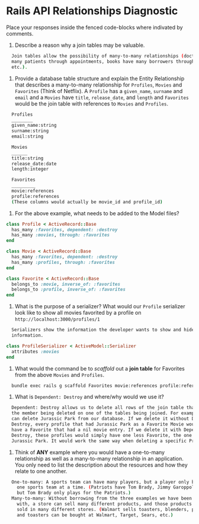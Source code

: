 # Rails API Relationships Diagnostic

Place your responses inside the fenced code-blocks where indivated by comments.

1.  Describe a reason why a join tables may be valuable.

```sh
  Join tables allow the possibility of many-to-many relationships (doctors have
  many patients through appointments, books have many borrowers through loans,
  etc.).
```

1.  Provide a database table structure and explain the Entity Relationship that
describes a many-to-many relationship for `Profiles`, `Movies` and `Favorites`
(Think of Netflix). A `Profile` has a `given_name`, `surname` and `email` and a
`Movies` have `title`, `release_date`, and `length` and `Favorites` would be the
join table with references to `Movies` and `Profiles`.

```sh
  Profiles
  ________
  given_name:string
  surname:string
  email:string

  Movies
  ______
  title:string
  release_date:date
  length:integer

  Favorites
  _________
  movie:references
  profile:references
  (These columns would actually be movie_id and profile_id)
```

1.  For the above example, what needs to be added to the Model files?

```rb
class Profile < ActiveRecord::Base
  has_many :favorites, dependent: :destroy
  has_many :movies, through: :favorites
end
```

```rb
class Movie < ActiveRecord::Base
  has_many :favorites, dependent: :destroy
  has_many :profiles, through: :favorites
end
```

```rb
class Favorite < ActiveRecord::Base
  belongs_to :movie, inverse_of: :favorites
  belongs_to :profile, inverse_of: :favorites
end
```

1.  What is the purpose of a serializer? What would our `Profile` serializer look
like to show all movies favorited by a profile on
`http://localhost:3000/profiles/1`

```sh
  Serializers show the information the developer wants to show and hides the other
  information.
```

```rb
class ProfileSerializer < ActiveModel::Serializer
  attributes :movies
end
```

1.  What would the command be to _scaffold_ out a **join table** for Favorites from
the above `Movies` and `Profiles`.

```sh
  bundle exec rails g scaffold Favorites movie:references profile:references
```

1.  What is `Dependent: Destroy` and where/why would we use it?

```sh
  Dependent: Destroy allows us to delete all rows of the join table that contain
  the member being deleted on one of the tables being joined. For example, we
  can delete Jurassic Park from our database. If we delete it without Dependent:
  Destroy, every profile that had Jurassic Park as a Favorite Movie would now
  have a Favorite that had a nil movie entry. If we delete it with Dependent:
  Destroy, these profiles would simply have one less Favorite, the one that was
  Jurassic Park. It would work the same way when deleting a specific Profile.
```

1.  Think of **ANY** example where you would have a one-to-many relationship as well
as a many-to-many relationship in an application. You only need to list the
description about the resources and how they relate to one another.

```sh
  One-to-many: A sports team can have many players, but a player only belongs to
    one sports team at a time. (Patriots have Tom Brady, Jimmy Garoppolo, etc.
    but Tom Brady only plays for the Patriots.)
  Many-to-many: Without borrowing from the three examples we have been working
    with, a store can sell many different products, and those products can be
    sold in many different stores. (Walmart sells toasters, blenders, phones, etc.
    and toasters can be bought at Walmart, Target, Sears, etc.)
```
